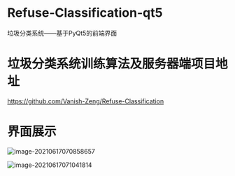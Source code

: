 # Refuse-Classification-qt5
垃圾分类系统——基于PyQt5的前端界面

# 垃圾分类系统训练算法及服务器端项目地址
https://github.com/Vanish-Zeng/Refuse-Classification

# 界面展示

![image-20210617070858657](https://i.loli.net/2021/06/17/bf3gW2unz8MGKdx.png)

![image-20210617071041814](https://i.loli.net/2021/06/17/oH35PTeyrlO81x6.png)
